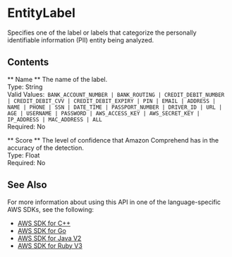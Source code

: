 # EntityLabel<a name="API_EntityLabel"></a>

Specifies one of the label or labels that categorize the personally identifiable information \(PII\) entity being analyzed\.

## Contents<a name="API_EntityLabel_Contents"></a>

 ** Name **   <a name="comprehend-Type-EntityLabel-Name"></a>
The name of the label\.  
Type: String  
Valid Values:` BANK_ACCOUNT_NUMBER | BANK_ROUTING | CREDIT_DEBIT_NUMBER | CREDIT_DEBIT_CVV | CREDIT_DEBIT_EXPIRY | PIN | EMAIL | ADDRESS | NAME | PHONE | SSN | DATE_TIME | PASSPORT_NUMBER | DRIVER_ID | URL | AGE | USERNAME | PASSWORD | AWS_ACCESS_KEY | AWS_SECRET_KEY | IP_ADDRESS | MAC_ADDRESS | ALL`   
Required: No

 ** Score **   <a name="comprehend-Type-EntityLabel-Score"></a>
The level of confidence that Amazon Comprehend has in the accuracy of the detection\.  
Type: Float  
Required: No

## See Also<a name="API_EntityLabel_SeeAlso"></a>

For more information about using this API in one of the language\-specific AWS SDKs, see the following:
+  [AWS SDK for C\+\+](https://docs.aws.amazon.com/goto/SdkForCpp/comprehend-2017-11-27/EntityLabel) 
+  [AWS SDK for Go](https://docs.aws.amazon.com/goto/SdkForGoV1/comprehend-2017-11-27/EntityLabel) 
+  [AWS SDK for Java V2](https://docs.aws.amazon.com/goto/SdkForJavaV2/comprehend-2017-11-27/EntityLabel) 
+  [AWS SDK for Ruby V3](https://docs.aws.amazon.com/goto/SdkForRubyV3/comprehend-2017-11-27/EntityLabel) 